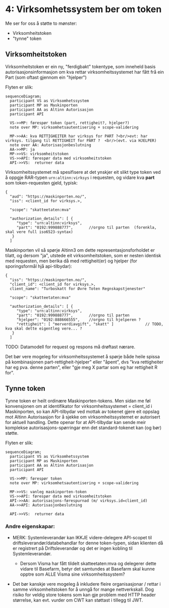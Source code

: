 # 4: Virksomhetssystem ber om token

Me ser for oss å støtte to mønster:

* Virksomheitstoken
* "tynne" token

## Virksomheitstoken

Virksomheitstoken er ein ny, "ferdigbakt" tokentype, som inneheld basis autorisasjonsinformasjon om kva rettar virksomheitssystemet har fått frå ein Part (som oftast gjennom ein "hjelper")

Flyten er slik:

```mermaid
sequenceDiagram;
  participant VS as Virksomhetssystem
  participant MP as Maskinporten
  participant AA as Altinn Autorisasjon
  participant API

  VS->>MP: førespør token (part, rettigheit?, hjelper?)
  note over MP: virksomhetsautentisering + scope-validering

  MP->>AA: kva RETTIGHEITER har virksys for PART ?<br/>evt: har virksys. tilgang til RETTIGHEIT for PART ?  <br/>(evt. via HJELPER)
  note over AA: Autorisasjonbeslutning
  AA->>MP: ja
  MP->>VS: virksomheitstoken
  VS->>API: førespør data med virksomheitstoken
  API->>VS:  returner data
```


Virksomheitssystemet må spesifisere at det ynskjer eit slikt type token ved å oppgje RAR-typen `urn:altinn:virksys` i requesten, og vidare kva **part** som token-requesten gjeld, typisk:
```
{
  "aud": "https://maskinporten.no/",
  "iss": <client_id for virksys.>,

  "scope": "skatteetaten:mva"

  "authorization_details": [ {
     "type": "urn:altinn:virksys",
     "part": "0192:999888777",       //orgno til parten  (forenkla, skal vere full iso6523-syntax)
   }
  ]
```

Maskinporten vil så spørje Altinn3 om dette representasjonsforholdet er tilatt, og dersom "ja", utstede eit virksomheitstoken, som er nesten identisk med requesten, men berika då med rettigheit(er) og hjelper (for sporingsformål hjå api-tilbydar):


```
{
  "iss": "https://maskinporten.no/",
  "client_id": <client_id for virksys.>,
  client_name": "Turboskatt for Øvre Toten Regnskapstjenester"

  "scope": "skatteetaten:mva"

  "authorization_details": [ {
     "type": "urn:altinn:virksys",
     "part": "0192:999888777",       //orgno til parten  
     "hjelper": "0192:888666555",    //orgno til hjelperen ?
     "rettigheit": [ "merverdiavgift", "skatt" ]              // TODO, kva skal dette eigentleg vere... ?
   }
  ]
```

TODO:  Datamodell for request og respons må drøftast nærare.

Det bør vere mogeleg for virksomheitssystemet å spørje både heile spissa på kombinasjonen part-rettigheit-hjelper" eller "åpent", dvs "kva rettigheiter har eg pva. denne parten", eller "gje meg X  partar som eg har rettigheit R for".


## Tynne token

Tynne token er heilt ordinære Maskinporten-tokens.   Men sidan me føl konvensjonen om at identifikator for virksomheitssystemet = client_id i Maskinporten,  so kan API-tilbydar ved mottak av tokenet gjere eit oppslag mot Altinn Autorisasjon for å sjekke om virksomheitssystemet er autorisert for aktuell handling.  Dette openar for at API-tilbydar kan sende meir komplekse autorisasjons-spørringar enn det standard-tokenet kan (og bør) støtte.


Flyten er slik:

```mermaid
sequenceDiagram;
  participant VS as Virksomhetssystem
  participant MP as Maskinporten
  participant AA as Altinn Autorisasjon
  participant API

  VS->>MP: førespør token
  note over MP: virksomhetsautentisering + scope-validering

  MP->>VS: vanleg maskinporten-token
  VS->>API: førespør data med virksomheitstoken
  API->>AA: autorisasjons-førespurnad (m/ virksys.id=client_id)
  AA->>API: Autorisasjonbeslutning

  API->>VS:  returner data
```

### Andre eigenskapar:

* MERK:  Systemleverandør kan IKKJE videre-delegere API-scopet til  driftsleverandør/databehandlar for denne token-typen, sidan klienten då er registrert på Driftsleverandør og det er ingen kobling til Systemleverandør.
    * Dersom Visma har fått tildelt skatteetaten:mva og delegerer dette vidare til Basefarm, betyr det samtundes at Basefarm skal kunne opptre som ALLE Visma sine virksomheitssystem?

* Det bør kanskje vere  mogeleg å inkludere fleire organisasjonar / rettar i samme virksomheitstoken for å unngå for mange nettverkskall. Dog risiko for veldig store tokens som kan gje problem med HTTP header størrelse, kan evt. vurder om CWT kan støttast i tillegg til JWT.
